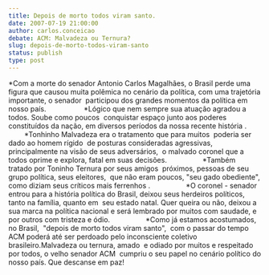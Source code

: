 ```yaml
---
title: Depois de morto todos viram santo.
date: 2007-07-19 21:00:00
author: carlos.conceicao
debate: ACM: Malvadeza ou Ternura?
slug: depois-de-morto-todos-viram-santo
status: publish 
type: post
---
```


\*Com a morte do senador Antonio Carlos Magalhães, o Brasil perde uma figura que causou muita polêmica no cenário da política, com uma trajetória importante, o senador  participou dos grandes momentos da política em nosso país.                   \*Lógico que nem sempre sua atuação agradou a todos. Soube como poucos  conquistar espaço junto aos poderes constituídos da nação, em diversos períodos da nossa recente história .               \*Tonhinho Malvadeza era o tratamento que para muitos  poderia ser dado ao homem rígido  de posturas consideradas agressivas, principalmente na visão de seus adversários,  o malvado coronel que a todos oprime e explora, fatal em suas decisões.                  \*Também  tratado por Toninho Ternura por seus amigos  próximos, pessoas de seu grupo política, seus eleitores,  que não eram poucos, "seu gado obediente", como diziam seus críticos mais ferrenhos .                  \*O coronel - senador entrou para a história política do Brasil, deixou seus herdeiros políticos, tanto na família, quanto em  seu estado natal. Quer queira ou não, deixou a sua marca na política nacional e será lembrado por muitos com saudade, e por outros com tristeza e ódio.                  \*Como já estamos acostumados, no Brasil,  "depois de morto todos viram santo",  com o passar do tempo ACM poderá até ser perdoado pelo inconsciente coletivo brasileiro.Malvadeza ou ternura, amado  e odiado por muitos e respeitado por todos, o velho senador ACM  cumpriu o seu papel no cenário político do nosso país. Que descanse em paz!
